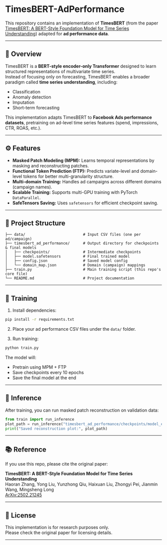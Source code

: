 # TimesBERT-AdPerformance

This repository contains an implementation of **TimesBERT** (from the paper [TimesBERT: A BERT-Style Foundation Model for Time Series Understanding](https://arxiv.org/abs/2502.21245)) adapted for **ad performance data**.

---

## 📌 Overview

TimesBERT is a **BERT-style encoder-only Transformer** designed to learn structured representations of multivariate time series.  
Instead of focusing only on forecasting, TimesBERT enables a broader paradigm called **time series understanding**, including:
- Classification  
- Anomaly detection  
- Imputation  
- Short-term forecasting  

This implementation adapts TimesBERT to **Facebook Ads performance datasets**, pretraining on ad-level time series features (spend, impressions, CTR, ROAS, etc.).

---

## ⚙️ Features

- **Masked Patch Modeling (MPM):** Learns temporal representations by masking and reconstructing patches.  
- **Functional Token Prediction (FTP):** Predicts variate-level and domain-level tokens for better multi-granularity structure.  
- **Multi-domain Training:** Handles ad campaigns across different domains (campaign names).  
- **Scalable Training:** Supports multi-GPU training with PyTorch `DataParallel`.  
- **SafeTensors Saving:** Uses `safetensors` for efficient checkpoint saving.

---

## 📂 Project Structure

```
├── data/                          # Input CSV files (one per ad/campaign)
├── timesbert_ad_performance/      # Output directory for checkpoints & final models
│   ├── checkpoints/               # Intermediate checkpoints
│   ├── model.safetensors          # Final trained model
│   ├── config.json                # Saved model config
│   └── domain_map.json            # Domain (campaign) mappings
├── train.py                       # Main training script (this repo's core file)
└── README.md                      # Project documentation
```

---

## 🚀 Training

1. Install dependencies:
```bash
pip install -r requirements.txt
```

2. Place your ad performance CSV files under the `data/` folder.

3. Run training:
```bash
python train.py
```

The model will:
- Pretrain using MPM + FTP  
- Save checkpoints every 10 epochs  
- Save the final model at the end  

---

## 🔎 Inference

After training, you can run masked patch reconstruction on validation data:

```python
from train import run_inference
plot_path = run_inference("timesbert_ad_performance/checkpoints/model_epoch_10.safetensors", epoch=10)
print("Saved reconstruction plot:", plot_path)
```

---
## 📚 Reference

If you use this repo, please cite the original paper:

**TimesBERT: A BERT-Style Foundation Model for Time Series Understanding**  
Haoran Zhang, Yong Liu, Yunzhong Qiu, Haixuan Liu, Zhongyi Pei, Jianmin Wang, Mingsheng Long  
[ArXiv:2502.21245](https://arxiv.org/abs/2502.21245)

---

## 📝 License

This implementation is for research purposes only.  
Please check the original paper for licensing details.

---
